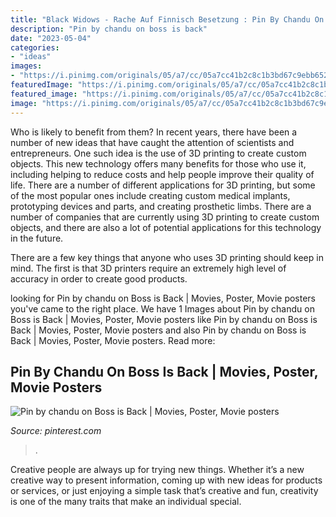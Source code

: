 ```yaml
---
title: "Black Widows - Rache Auf Finnisch Besetzung : Pin By Chandu On Boss Is Back"
description: "Pin by chandu on boss is back"
date: "2023-05-04"
categories:
- "ideas"
images:
- "https://i.pinimg.com/originals/05/a7/cc/05a7cc41b2c8c1b3bd67c9ebb6528cbb.jpg"
featuredImage: "https://i.pinimg.com/originals/05/a7/cc/05a7cc41b2c8c1b3bd67c9ebb6528cbb.jpg"
featured_image: "https://i.pinimg.com/originals/05/a7/cc/05a7cc41b2c8c1b3bd67c9ebb6528cbb.jpg"
image: "https://i.pinimg.com/originals/05/a7/cc/05a7cc41b2c8c1b3bd67c9ebb6528cbb.jpg"
---
```



Who is likely to benefit from them?
In recent years, there have been a number of new ideas that have caught the attention of scientists and entrepreneurs. One such idea is the use of 3D printing to create custom objects. This new technology offers many benefits for those who use it, including helping to reduce costs and help people improve their quality of life.
There are a number of different applications for 3D printing, but some of the most popular ones include creating custom medical implants, prototyping devices and parts, and creating prosthetic limbs. There are a number of companies that are currently using 3D printing to create custom objects, and there are also a lot of potential applications for this technology in the future.

There are a few key things that anyone who uses 3D printing should keep in mind. The first is that 3D printers require an extremely high level of accuracy in order to create good products.

	

		
looking for Pin by chandu on Boss is Back | Movies, Poster, Movie posters you've came to the right place. We have 1 Images about Pin by chandu on Boss is Back | Movies, Poster, Movie posters like Pin by chandu on Boss is Back | Movies, Poster, Movie posters and also Pin by chandu on Boss is Back | Movies, Poster, Movie posters. Read more:
		
    
## Pin By Chandu On Boss Is Back | Movies, Poster, Movie Posters

<img loading=lazy src="https://i.pinimg.com/originals/05/a7/cc/05a7cc41b2c8c1b3bd67c9ebb6528cbb.jpg" onerror="this.onerror=null;this.src='https://tse4.mm.bing.net/th?id=OIP.FQss-oe6DeFhkoi47Fj5HwHaHa&amp;pid=15.1';" alt="Pin by chandu on Boss is Back | Movies, Poster, Movie posters">

_Source: pinterest.com_

>. 

	

Creative people are always up for trying new things. Whether it’s a new creative way to present information, coming up with new ideas for products or services, or just enjoying a simple task that’s creative and fun, creativity is one of the many traits that make an individual special.

